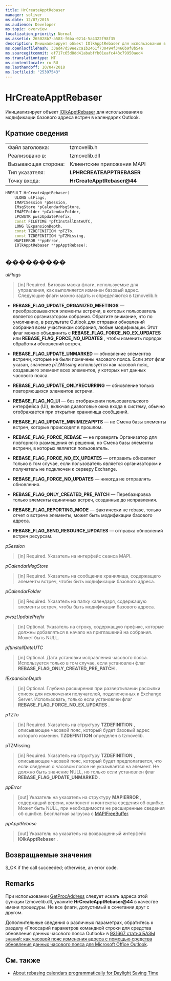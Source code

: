 ```yaml
---
title: HrCreateApptRebaser
manager: soliver
ms.date: 12/07/2015
ms.audience: Developer
ms.topic: overview
localization_priority: Normal
ms.assetid: 265028b7-a583-f6ba-0214-5a4322f98f35
description: Инициализирует объект IOlkApptRebaser для использования в модификации базового адреса встреч в календарях Outlook.
ms.openlocfilehash: 33ad47d59ee2ca1b2461f730494f3466b9f8b54a
ms.sourcegitcommit: ef717c65d8dd41ababffb01eafc443c79950aed4
ms.translationtype: MT
ms.contentlocale: ru-RU
ms.lasthandoff: 10/04/2018
ms.locfileid: "25397543"
---
```

# <a name="hrcreateapptrebaser"></a>HrCreateApptRebaser

Инициализирует объект [IOlkApptRebaser](iolkapptrebaser.md) для использования в модификации базового адреса встреч в календарях Outlook. 
  
## <a name="quick-info"></a>Краткие сведения

|||
|:-----|:-----|
|Файл заголовка:  <br/> |tzmovelib.h  <br/> |
|Реализовано в:  <br/> |tzmovelib.dll  <br/> |
|Вызывающая сторона:  <br/> |Клиентские приложения MAPI  <br/> |
|Тип указателя:  <br/> |**LPHRCREATEAPPTREBASER** <br/> |
|Точку входа:  <br/> |**HrCreateApptRebaser@44** <br/> |
   
```cpp
HRESULT HrCreateApptRebaser(  
    ULONG ulFlags, 
    IMAPISession *pSession, 
    IMsgStore *pCalendarMsgStore, 
    IMAPIFolder *pCalendarFolder, 
    LPCWSTR pwszUpdatePrefix, 
    const FILETIME *pftInstallDateUTC, 
    LONG lExpansionDepth, 
    const TZDEFINITION *pTZTo, 
    const TZDEFINITION *pTZMissing, 
    MAPIERROR **ppError, 
    IOlkApptRebaser **ppApptRebase); 

```

## <a name="parameters"></a>���������

_ulFlags_
  
> [in] Required. Битовая маска флаги, используемые для управления, как выполняется изменен базовый адрес. Следующие флаги можно задать и определяются в tzmovelib.h:
    
   - **REBASE_FLAG_UPDATE_ORGANIZED_MEETINGS** — преобразовываются элементы встречи, в которых пользователь является организатором собрания. Обратите внимание, что по умолчанию, в результате Outlook для отправки обновлений собрания всем участникам собрания, любые модификации. Этот флаг можно объединить с **REBASE_FLAG_FORCE_NO_EX_UPDATES** или **REBASE_FLAG_FORCE_NO_UPDATES** , чтобы изменить порядок обработки обновлений встреч. 
    
   - **REBASE_FLAG_UPDATE_UNMARKED** — обновление элементов встречи, которые не были помечены часового пояса. Если этот флаг указан, значение *pTZMissing* используется как часовой пояс, создавшего элемент всех элементов, у которых нет данных часового пояса. 
    
   - **REBASE_FLAG_UPDATE_ONLYRECURRING** — обновление только повторяющихся элементов встречи. 
    
   - **REBASE_FLAG_NO_UI** — без отображения пользовательского интерфейса (UI), включая диалоговые окна входа в систему, обычно отображается при открытии хранилища сообщений. 
    
   - **REBASE_FLAG_UPDATE_MINIMIZEAPPTS** — не Смена базы элементы встреч, которые происходят в прошлом. 
    
   - **REBASE_FLAG_FORCE_REBASE** — не проверять Организатор для повторного размещения en решения, но Смена базы элементы встречи, в которых является пользователь. 
    
   - **REBASE_FLAG_FORCE_NO_EX_UPDATES** — отправить обновляет только в том случае, если пользователь является организатором и получатель не подключен к серверу Exchange. 
    
   - **REBASE_FLAG_FORCE_NO_UPDATES** — никогда не отправлять обновления. 
    
   - **REBASE_FLAG_ONLY_CREATED_PRE_PATCH** — Перебазировка только элементы единичных встреч, созданные до исправления. 
    
   - **REBASE_FLAG_REPORTING_MODE** — фактически не rebase, только отчет о встрече элементы, может быть модификации базового адреса. 
    
   - **REBASE_FLAG_SEND_RESOURCE_UPDATES** — отправка обновлений встреч ресурсам. 
    
_pSession_
  
> [in] Required. Указатель на интерфейс сеанса MAPI.
    
_pCalendarMsgStore_
  
> [in] Required. Указатель на сообщение хранилища, содержащего элементы встреч, чтобы быть модификации базового адреса.
    
_pCalendarFolder_
  
> [in] Required. Указатель на папку календаря, содержащую элементы встреч, чтобы быть модификации базового адреса.
    
_pwszUpdatePrefix_
  
> [in] Optional. Указатель на строку, содержащую префикс, которые должны добавляться в начало на приглашений на собрания. Может быть NULL.
    
_pftInstallDateUTC_
  
> [in] Optional. Дата установки исправления часового пояса. Используется только в том случае, если установлен флаг **REBASE_FLAG_ONLY_CREATED_PRE_PATCH** . 
    
_IExpansionDepth_
  
> [in] Optional. Глубина расширения при развертывании рассылки список для исключения получателей, подключенных к Exchange Server. Использовать, только если установлен флаг **REBASE_FLAG_FORCE_NO_EX_UPDATES** . 
    
_pTZTo_
  
> [in] Required. Указатель на структуру **TZDEFINITION** , описывающее часовой пояс, который будет базовый адрес которого изменен. **TZDEFINITION** определен в tzmovelib. 
    
pTZMissing
  
> [in] Required. Указатель на структуру **TZDEFINITION** , описывающее часовой пояс, который будет предполагается, что если сведения о часовом поясе не указывается на элемент. Не должно быть значение NULL, но только если установлен флаг **REBASE_FLAG_UPDATE_UNMARKED** . 
    
_ppError_
  
> [out] Указатель на указатель на структуру **MAPIERROR** , содержащий версии, компонент и контекста сведения об ошибке. Может быть NULL, при необходимости не расширенные сведения об ошибке. Бесплатная загрузка с [MAPIFreeBuffer](https://msdn.microsoft.com/library/9412594f-8acc-4c7e-a668-4ec1da0ad9cf%28Office.15%29.aspx). 
    
_ppApptRebase_
  
> [out] Указатель на указатель на возвращенный интерфейс **IOlkApptRebaser** . 
    
## <a name="return-values"></a>Возвращаемые значения

S_OK if the call succeeded; otherwise, an error code.
  
## <a name="remarks"></a>Remarks

При использовании [GetProcAddress](https://msdn.microsoft.com/library/a0d7fc09-f888-4f46-a571-d3719a627597%28Office.15%29.aspx) следует искать адреса этой функции tzmovelib.dll, укажите **HrCreateApptRebaser@44** в качестве имени процедуры. Не все флаги, допустимый в сочетании друг с другом. 
  
Дополнительные сведения о различных параметрах, обратитесь к разделу «Глоссарий параметров командной строки для средства обновления данных часового пояса Outlook» в [931667 статья БАЗЫ знаний: как часовой пояс изменения адреса с помощью средства обновления данных часового пояса для Microsoft Office Outlook](https://support.microsoft.com/kb/931667/en-us).
  
## <a name="see-also"></a>См. также

- [About rebasing calendars programmatically for Daylight Saving Time](about-rebasing-calendars-programmatically-for-daylight-saving-time.md)

